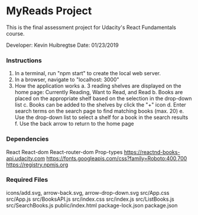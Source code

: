 # MyReads Project

This is the final assessment project for Udacity's React Fundamentals course.

Developer:  Kevin Huibregtse
Date: 01/23/2019

### Instructions

1. In a terminal, run "npm start" to create the local web server.
2. In a browser, navigate to "localhost: 3000"
3. How the application works
    a. 3 reading shelves are displayed on the home page: Currently Reading, Want to Read, and Read
    b. Books are placed on the appropriate shelf based on the selection in the drop-down list
    c. Books can be added to the shelves by click the "+" icon
    d. Enter search terms on the search page to find matching books (max. 20)
    e. Use the drop-down list to select a shelf for a book in the search results
    f. Use the back arrow to return to the home page

### Dependencies
React
React-dom
React-router-dom
Prop-types
https://reactnd-books-api.udacity.com
https://fonts.googleapis.com/css?family=Roboto:400,700
https://registry.npmjs.org


### Required Files
icons/add.svg, arrow-back.svg, arrow-drop-down.svg
src/App.css
src/App.js
src/BooksAPI.js
src/index.css
src/index.js
src/ListBooks.js
src/SearchBooks.js
public/index.html
package-lock.json
package.json